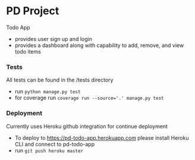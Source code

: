 # PD Project
Todo App

* provides user sign up and login
* provides a dashboard along with capability to add, remove, and view todo items 

### Tests
All tests can be found in the /tests directory
* run `python manage.py test`
* for coverage run `coverage run --source='.' manage.py test`

### Deployment
Currently uses Heroku github integration for continue deployment
* To deploy to https://pd-todo-app.herokuapp.com please install Heroku CLI and connect to pd-todo-app
* run `git push heroku master`


